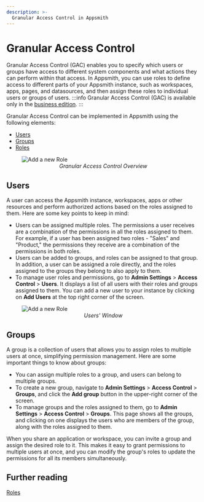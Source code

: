 ```yaml
---
description: >-
  Granular Access Control in Appsmith
---
```


# Granular Access Control

Granular Access Control (GAC) enables you to specify which users or groups have access to different system components and what actions they can perform within that access. In Appsmith, you can use roles to define access to different parts of your Appsmith instance, such as workspaces, apps, pages, and datasources, and then assign these roles to individual users or groups of users.
:::info
Granular Access Control (GAC) is available only in the [business edition](https://www.appsmith.com/pricing).
:::

Granular Access Control can be implemented in Appsmith using the following elements:
- [Users](#users)
- [Groups](#groups) 
- [Roles](/advanced-concepts/granular-access-control/roles)


<figure>
  <img src="/img/GAC_overview.jpeg" style= {{width:"700px", height:"auto"}} alt="Add a new Role"/>
  <figcaption align = "center"><i>Granular Access Control Overview</i></figcaption>
</figure>


## Users

A user can access the Appsmith instance, workspaces, apps or other resources and perform authorized actions based on the roles assigned to them. Here are some key points to keep in mind:

- Users can be assigned multiple roles. The permissions a user receives are a combination of the permissions in all the roles assigned to them. For example, if a user has been assigned two roles - "Sales" and "Product," the permissions they receive are a combination of the permissions in both roles.
- Users can be added to groups, and roles can be assigned to that group. In addition, a user can be assigned a role directly, and the roles assigned to the groups they belong to also apply to them.
- To manage user roles and permissions, go to **Admin Settings** > **Access Control** > **Users**. It displays a list of all users with their roles and groups assigned to them. You can add a new user to your instance by clicking on **Add Users** at the top right corner of the screen.

<figure>
  <img src="/img/GAC_users.png" style= {{width:"auto", height:"auto"}} alt="Add a new Role"/>
  <figcaption align = "center"><i>Users' Window</i></figcaption>
</figure>



## Groups

A group is a collection of users that allows you to assign roles to multiple users at once, simplifying permission management. Here are some important things to know about groups:

- You can assign multiple roles to a group, and users can belong to multiple groups.
- To create a new group, navigate to **Admin Settings** > **Access Control** > **Groups**, and click the **Add group** button in the upper-right corner of the screen.
- To manage groups and the roles assigned to them, go to **Admin Settings** > **Access Control** > **Groups**. This page shows all the groups, and clicking on one displays the users who are members of the group, along with the roles assigned to them.

When you share an application or workspace, you can invite a group and assign the desired role to it. This makes it easy to grant permissions to multiple users at once, and you can modify the group's roles to update the permissions for all its members simultaneously.


## Further reading

[Roles](/advanced-concepts/granular-access-control/roles)